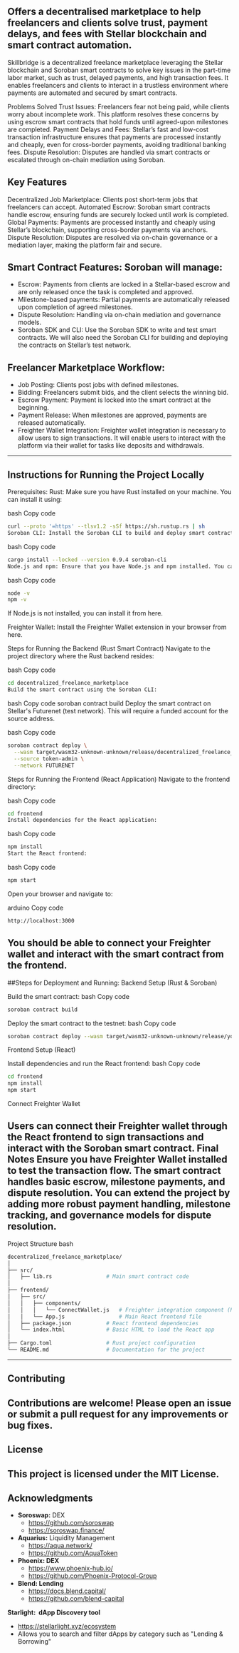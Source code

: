 ## Offers a decentralised marketplace to help freelancers and clients solve trust, payment delays, and fees with Stellar blockchain and smart contract automation.


Skillbridge is a decentralized freelance marketplace leveraging the Stellar blockchain and Soroban smart contracts to solve key issues in the part-time labor market, such as trust, delayed payments, and high transaction fees. It enables freelancers and clients to interact in a trustless environment where payments are automated and secured by smart contracts.

Problems Solved
Trust Issues: Freelancers fear not being paid, while clients worry about incomplete work. This platform resolves these concerns by using escrow smart contracts that hold funds until agreed-upon milestones are completed.
Payment Delays and Fees: Stellar’s fast and low-cost transaction infrastructure ensures that payments are processed instantly and cheaply, even for cross-border payments, avoiding traditional banking fees.
Dispute Resolution: Disputes are handled via smart contracts or escalated through on-chain mediation using Soroban.

## Key Features
Decentralized Job Marketplace: Clients post short-term jobs that freelancers can accept.
Automated Escrow: Soroban smart contracts handle escrow, ensuring funds are securely locked until work is completed.
Global Payments: Payments are processed instantly and cheaply using Stellar’s blockchain, supporting cross-border payments via anchors.
Dispute Resolution: Disputes are resolved via on-chain governance or a mediation layer, making the platform fair and secure.

## Smart Contract Features: Soroban will manage:

- Escrow: Payments from clients are locked in a Stellar-based escrow and are only released once the task is completed and approved.
- Milestone-based payments: Partial payments are automatically released upon completion of agreed milestones.
- Dispute Resolution: Handling via on-chain mediation and governance models.
- Soroban SDK and CLI: Use the Soroban SDK to write and test smart contracts. We will also need the Soroban CLI for building and deploying the contracts on Stellar’s test network.

## Freelancer Marketplace Workflow:

- Job Posting: Clients post jobs with defined milestones.
- Bidding: Freelancers submit bids, and the client selects the winning bid.
- Escrow Payment: Payment is locked into the smart contract at the beginning.
- Payment Release: When milestones are approved, payments are released automatically.
- Freighter Wallet Integration: Freighter wallet integration is necessary to allow users to sign transactions. It will enable users to interact with the platform via their wallet for tasks like deposits and withdrawals.
-----------------------------------------------------------------------------------------------------------------------------------------------------------------------------------------------
## Instructions for Running the Project Locally
Prerequisites:
Rust: Make sure you have Rust installed on your machine. You can install it using:

bash
Copy code
```bash
curl --proto '=https' --tlsv1.2 -sSf https://sh.rustup.rs | sh
Soroban CLI: Install the Soroban CLI to build and deploy smart contracts.
```
bash
Copy code
```bash
cargo install --locked --version 0.9.4 soroban-cli
Node.js and npm: Ensure that you have Node.js and npm installed. You can check this by running:
```
bash
Copy code
```bash
node -v
npm -v
```
If Node.js is not installed, you can install it from here.

Freighter Wallet: Install the Freighter Wallet extension in your browser from here.

Steps for Running the Backend (Rust Smart Contract)
Navigate to the project directory where the Rust backend resides:

bash
Copy code
```bash
cd decentralized_freelance_marketplace
Build the smart contract using the Soroban CLI:
```
bash
Copy code
soroban contract build
Deploy the smart contract on Stellar's Futurenet (test network). This will require a funded account for the source address.

bash
Copy code
```bash
soroban contract deploy \
  --wasm target/wasm32-unknown-unknown/release/decentralized_freelance_marketplace.wasm \
  --source token-admin \
  --network FUTURENET
```
Steps for Running the Frontend (React Application)
Navigate to the frontend directory:

bash
Copy code
```bash
cd frontend
Install dependencies for the React application:
```
bash
Copy code
```bash
npm install
Start the React frontend:
```
bash
Copy code
```bash
npm start
```
Open your browser and navigate to:

arduino
Copy code
```bash
http://localhost:3000
```
You should be able to connect your Freighter wallet and interact with the smart contract from the frontend.
-----------------------------------------------------------------------------------------------------------------------------------------------------------------------------------------------
##Steps for Deployment and Running:
Backend Setup (Rust & Soroban)

Build the smart contract:
bash
Copy code
```bash
soroban contract build
```
Deploy the smart contract to the testnet:
bash
Copy code
```bash
soroban contract deploy --wasm target/wasm32-unknown-unknown/release/your_contract.wasm --network FUTURENET
```
Frontend Setup (React)

Install dependencies and run the React frontend:
bash
Copy code
```bash
cd frontend
npm install
npm start
```
Connect Freighter Wallet

Users can connect their Freighter wallet through the React frontend to sign transactions and interact with the Soroban smart contract.
Final Notes
Ensure you have Freighter Wallet installed to test the transaction flow.
The smart contract handles basic escrow, milestone payments, and dispute resolution.
You can extend the project by adding more robust payment handling, milestone tracking, and governance models for dispute resolution.
-----------------------------------------------------------------------------------------------------------------------------------------------------------------------------------------------

Project Structure
bash
```bash
decentralized_freelance_marketplace/
│
├── src/
│   ├── lib.rs                 # Main smart contract code
│
├── frontend/
│   ├── src/
│   │   ├── components/
│   │   │   └── ConnectWallet.js   # Freighter integration component (React)
│   │   └── App.js                 # Main React frontend file
│   ├── package.json           # React frontend dependencies
│   └── index.html             # Basic HTML to load the React app
│
├── Cargo.toml                 # Rust project configuration
└── README.md                  # Documentation for the project
```
-----------------------------------------------------------------------------------------------------------------------------------------------------------------------------------------------

## Contributing

Contributions are welcome! Please open an issue or submit a pull request for any improvements or bug fixes.
-----------------------------------------------------------------------------------------------------------------------------------------------------------------------------------------------

## License

This project is licensed under the MIT License.
-----------------------------------------------------------------------------------------------------------------------------------------------------------------------------------------------
## Acknowledgments 
- **Soroswap:** DEX
    - https://github.com/soroswap
    - https://soroswap.finance/
- **Aquarius:** Liquidity Management
    - https://aqua.network/
    - https://github.com/AquaToken
- **Phoenix: DEX**
    - https://www.phoenix-hub.io/
    - https://github.com/Phoenix-Protocol-Group
- **Blend: Lending**
    - https://docs.blend.capital/
    - https://github.com/blend-capital

**Starlight:  dApp Discovery tool**

- https://stellarlight.xyz/ecosystem
- Allows you to search and filter dApps by category such as "Lending & Borrowing"


